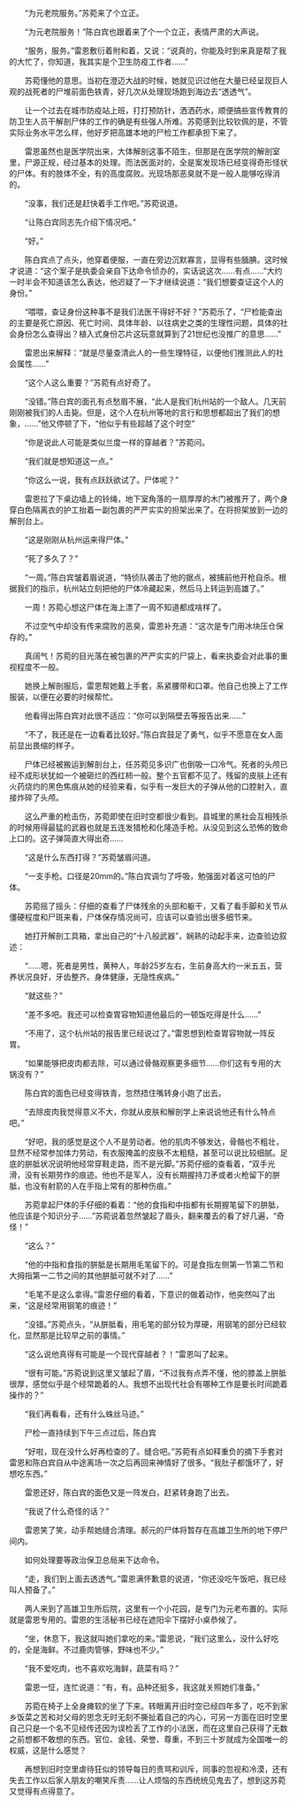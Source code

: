 　　“为元老院服务。”苏菀来了个立正。

　　“为元老院服务！”陈白宾也跟着来了个一个立正，表情严肃的大声说。

　　“服务，服务。”雷恩敷衍着附和着，又说：“说真的，你能及时到来真是帮了我的大忙了，你知道，我其实是个卫生防疫工作者……”

　　苏菀懂他的意思。当初在澄迈大战的时候，她就见识过他在大量已经呈现巨人观的战死者的尸堆前面色铁青，好几次从处理现场跑到海边去“透透气”。

　　让一个过去在城市防疫站上班，打打预防针，洒洒药水，顺便搞些宣传教育的防卫生人员干解剖尸体的工作的确是有些强人所难。苏菀感到比较钦佩的是，不管实际业务水平怎么样，他好歹把高雄本地的尸检工作都承担下来了。

　　雷恩虽然也是医学院出来，大体解剖这事不陌生，但那是在医学院的解剖室里，尸源正规，经过基本的处理。而法医面对的，全是案发现场已经变得奇形怪状的尸体。有的肢体不全，有的高度腐败。光现场那恶臭就不是一般人能够吃得消的。

　　“没事，我们还是赶快着手工作吧。”苏菀说道。

　　“让陈白宾同志先介绍下情况吧。”

　　“好。”

　　陈白宾点了点头，他穿着便服，一直在旁边沉默寡言，显得有些腼腆。这时候才说道：“这个案子是执委会亲自下达命令侦办的，实话说这次……有点……”大约一时半会不知道该怎么表达，他迟疑了一下才继续说道：“我们想要查证这个人的身份。”

　　“喂喂，查证身份这种事不是我们法医干得好不好？”苏菀乐了，“尸检能查出的主要是死亡原因、死亡时间、具体年龄、以往病史之类的生理性问题，具体的社会身份怎么查得出？植入式身份芯片这玩意就算到了21世纪也没推广的意思……”

　　雷恩出来解释：“就是尽量查清此人的一些生理特征，以便他们推测此人的社会属性……”

　　“这个人这么重要？”苏菀有点好奇了。

　　“没错。”陈白宾的面孔有点愁眉不展，“此人是我们杭州站的一个敌人。几天前刚刚被我们的人击毙。但是，这个人在杭州等地的言行和思想都超出了我们的想象，……”他又停顿了下，“他似乎有些超越了这个时空”

　　“你是说此人可能是类似兰度一样的穿越者？”苏菀问。

　　“我们就是想知道这一点。”

　　“你这么一说，我有点跃跃欲试了。尸体呢？”

　　雷恩拉了下桌边墙上的铃绳，地下室角落的一扇厚厚的木门被推开了，两个身穿白色隔离衣的护工抬着一副包裹的严严实实的担架出来了。在将担架放到一边的解剖台上。

　　“这是刚刚从杭州运来得尸体。”

　　“死了多久了？”

　　“一周。”陈白宾皱着眉说道，“特侦队袭击了他的据点，被捕前他开枪自杀。根据我们的指示，杭州站立刻把他的尸体冷藏起来，然后马上转运到高雄了。”

　　一周！苏菀心想这尸体在海上漂了一周不知道都成啥样了。

　　不过空气中却没有传来腐败的恶臭，雷恩补充道：“这次是专门用冰块压仓保存的。”

　　真阔气！苏菀的目光落在被包裹的严严实实的尸袋上，看来执委会对此事的重视程度不一般。

　　她换上解剖服后，雷恩帮她戴上手套，系紧腰带和口罩。他自己也换上了工作服装，以便在必要的时候帮忙。

　　他看得出陈白宾对此很不适应：“你可以到隔壁去等报告出来……”

　　“不了，我还是在一边看着比较好。”陈白宾鼓足了勇气，似乎不愿意在女人面前显出畏缩的样子。

　　尸体已经被搬运到解剖台上，任苏菀见多识广也倒吸一口冷气。死者的头颅已经不成形状犹如一个被砸烂的西红柿一般。整个五官都不见了。残留的皮肤上还有火药烧灼的黑色焦痕从她的经验来看，似乎有一发巨大的子弹从他的口腔射入，直接炸碎了头颅。

　　这么严重的枪击伤，苏菀即使在旧时空都很少看到。县城里的黑社会互相残杀的时候用得最猛的武器也就是五连发猎枪和化隆造手枪。从没见到这么恐怖的致命上口的。这子弹简直大得出奇……

　　“这是什么东西打得？”苏菀皱眉问道。

　　“一支手枪。口径是20mm的。”陈白宾调匀了呼吸，勉强面对着这可怕的尸体。

　　苏菀摇了摇头：仔细的查看了尸体残余的头部和躯干，又看了看手脚和关节从僵硬程度和尸斑来看，尸体保存情况尚可，应该可以查验出很多细节来。

　　她打开解剖工具箱，拿出自己的“十八般武器”，娴熟的动起手来，边查验边叙述：

　　“……嗯，死者是男性，黄种人，年龄25岁左右，生前身高大约一米五五，营养状况良好，牙齿整齐。身体健康，无隐性疾病。”

　　“就这些？”

　　“差不多吧。我还可以检查胃容物知道他最后的一顿饭吃得是什么……”

　　“不用了，这个杭州站的报告里已经说过了。”雷恩想到检查胃容物就一阵反胃。

　　“如果能够把皮肉都去除，可以通过骨骼观察更多细节……你们这有专用的大锅没有？”

　　陈白宾的面色已经变得铁青，忽然捂住嘴转身小跑了出去。

　　“去除皮肉我觉得意义不大，你就从皮肤和解剖学上来说说他还有什么特点吧。”

　　“好吧，我的感觉是这个人不是劳动者。他的肌肉不够发达，骨骼也不粗壮，显然不经常参加体力劳动，有衣服掩盖的皮肤不太粗糙，甚至可以说比较细腻。足底的胼胝状况说明他经常穿鞋走路，而不是光脚。”苏菀仔细的查看着，“双手光滑，没有长期劳作的痕迹。他也不是军人，没有长期握持刀矛或者火枪留下的胼胝，也没有射箭的人在手指上常有的那种伤痕。”

　　苏菀拿起尸体的手仔细的看着：“他的食指和中指都有长期握笔留下的胼胝，他应该是个知识分子……”苏菀说着忽然皱起了眉头，翻来覆去的看了好几遍，“奇怪！”

　　“这么？”

　　“他的中指和食指的胼胝是长期用毛笔留下的。可是食指左侧第一节第二节和大拇指第一二节之间的其他胼胝可就不对了……”

　　“毛笔不是这么拿得。”雷恩仔细的看着，下意识的做着动作，他突然叫了出来，“这是经常用钢笔的痕迹！”

　　“没错。”苏菀点头，“从胼胝看，用毛笔的部分较为厚硬，用钢笔的部分已经软化，显然那是比较早之前的事情。”

　　“这么说他真得有可能是一个现代穿越者？！”雷恩叫了起来。

　　“很有可能。”苏菀说到这里又皱起了眉，“不过我有点弄不懂，他的膝盖上胼胝很厚，感觉似乎是个经常跪着的人。我想不出现代社会有哪种工作是要长时间跪着操作的？”

　　“我们再看看，还有什么蛛丝马迹。”

　　尸检一直持续到下午三点过后，陈白宾

　　“好啦，现在没什么好再检查的了。缝合吧。”苏菀有点如释重负的摘下手套对雷恩和陈白宾自从中途离场一次之后再回来神情好了很多。“我肚子都饿坏了，好想吃东西。”

　　雷恩还好，陈白宾的面色又是一阵发白，赶紧转身跑了出去。

　　“我说了什么奇怪的话？”

　　雷恩笑了笑，动手帮她缝合清理。郝元的尸体将暂存在高雄卫生所的地下停尸间内。

　　如何处理要等政治保卫总局来下达命令。

　　“走，我们到上面去透透气。”雷恩满怀歉意的说道，“你还没吃午饭吧，我已经叫人预备了。”

　　两人来到了高雄卫生所后院，这里有一个小花园，是专门为元老布置的。实际就是雷恩专用的。雷恩的生活秘书已经在遮阳伞下摆好小桌恭候了。

　　“坐，休息下，我这就叫她们拿吃的来。”雷恩说，“我们这里么，没什么好吃的，全是海鲜。不过鹿肉管够，野味也不少。”

　　“我不爱吃肉，也不喜欢吃海鲜，蔬菜有吗？”

　　雷恩一怔，连忙说道：“有，有。品种还挺多，我这就关照她们准备。”

　　苏菀在椅子上全身瘫软的坐了下来。转眼离开旧时空已经四年多了，吃不到家乡饭菜之苦和对父母的思念无时无刻不撕扯着自己的内心，可另一方面在旧时空里自己只是一个名不见经传还因为误检丢了工作的小法医，而在这里自己获得了无数之前想都不敢想的东西。官位、金钱、荣誉、尊重，不到三十岁就成为全国唯一的权威，这是什么感觉？

　　再想到旧时空里虐待狂似的领导每日的责骂和训斥，同事的忽视和冷漠，还有失去工作以后家人朋友的嘲笑斥责……让人烦恼的东西统统见鬼去了，想到这苏菀又觉得有点得意了。
